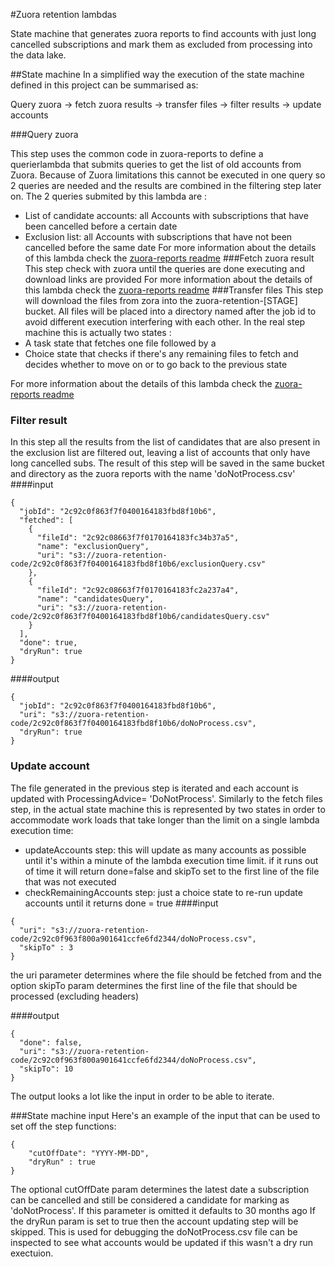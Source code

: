 #Zuora retention lambdas

State machine that generates zuora reports to find accounts with just long cancelled subscriptions and mark them as excluded from processing into the data lake. 

##State machine
In a simplified way the execution of the state machine defined in this project can be summarised as:

Query zuora -> fetch zuora results -> transfer files -> filter results -> update accounts
  
###Query zuora

This step uses the common code in zuora-reports to define a querierlambda that submits queries to get the list of old accounts from Zuora. Because of Zuora limitations this cannot be executed in one query so 2 queries are needed and the results are combined in the filtering step later on.
The 2 queries submited by this lambda are :
* List of candidate accounts:  all Accounts with subscriptions that have been cancelled before a certain date
* Exclusion list:  all Accounts with subscriptions that have not been cancelled before the same date
For more information about the details of this lambda check the [zuora-reports readme](../../lib/zuora-reports/README.md)
###Fetch zuora result
This step check with zuora until the queries are done executing and download links are provided
For more information about the details of this lambda check the [zuora-reports readme](../../lib/zuora-reports/README.md)
###Transfer files
This step will download the files from zora into the zuora-retention-[STAGE] bucket. All files will be placed into a directory named after the job id to avoid different execution interfering with each other.
In the real step machine this is actually two states :
* A task state that fetches one file followed by a 
* Choice state that checks if there's any remaining files to fetch and decides whether to move on or to go back to the previous state

For more information about the details of this lambda check the [zuora-reports readme](../../lib/zuora-reports/README.md)
### Filter result
In this step all the results from the list of candidates that are also present in the exclusion list are filtered out, leaving a list of accounts that only have long cancelled subs.
The result of this step will be saved in the same bucket and directory as the zuora reports with the name 'doNotProcess.csv'
####input
```
{
  "jobId": "2c92c0f863f7f0400164183fbd8f10b6",
  "fetched": [
    {
      "fileId": "2c92c08663f7f0170164183fc34b37a5",
      "name": "exclusionQuery",
      "uri": "s3://zuora-retention-code/2c92c0f863f7f0400164183fbd8f10b6/exclusionQuery.csv"
    },
    {
      "fileId": "2c92c08663f7f0170164183fc2a237a4",
      "name": "candidatesQuery",
      "uri": "s3://zuora-retention-code/2c92c0f863f7f0400164183fbd8f10b6/candidatesQuery.csv"
    }
  ],
  "done": true,
  "dryRun": true
}
```
####output
```
{
  "jobId": "2c92c0f863f7f0400164183fbd8f10b6",
  "uri": "s3://zuora-retention-code/2c92c0f863f7f0400164183fbd8f10b6/doNoProcess.csv",
  "dryRun": true
}
```
### Update account  
The file generated in the previous step is iterated and each account is updated with ProcessingAdvice= 'DoNotProcess'.
Similarly to the fetch files step, in the actual state machine this is represented by two states in order to accommodate work loads that take longer than the limit on a single lambda execution time:
* updateAccounts step: this will update as many accounts as possible until it's within a minute of the lambda execution time limit. if it runs out of time it will return done=false and skipTo set to the first line of the file that was not executed
* checkRemainingAccounts step: just a choice state to re-run update accounts until it returns done = true
####input
```
{
  "uri": "s3://zuora-retention-code/2c92c0f963f800a901641ccfe6fd2344/doNoProcess.csv",
  "skipTo" : 3
}
```
the uri parameter determines where the file should be fetched from and the option skipTo param determines the first line of the file that should be processed (excluding headers)

####output
```
{
  "done": false,
  "uri": "s3://zuora-retention-code/2c92c0f963f800a901641ccfe6fd2344/doNoProcess.csv",
  "skipTo": 10
}
```

The output looks a lot like the input in order to be able to iterate. 

###State machine input
Here's an example of the input that can be used to set off the step functions:
```
{
    "cutOffDate": "YYYY-MM-DD",
    "dryRun" : true
}
```

The optional cutOffDate param determines the latest date a subscription can be cancelled and still be considered a candidate for marking as 'doNotProcess'. If this parameter is omitted it defaults to 30 months ago
If the dryRun param is set to true then the account updating step will be skipped. This is used for debugging the doNotProcess.csv file can be inspected to see what accounts would be updated if this wasn't a dry run exectuion.